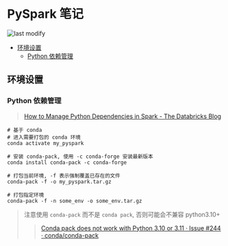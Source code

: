 PySpark 笔记
===
<!--START_SECTION:badge-->

![last modify](https://img.shields.io/static/v1?label=last%20modify&message=2025-07-08%2016%3A53%3A13&color=yellowgreen&style=flat-square)

<!--END_SECTION:badge-->
<!--info
top: false
hidden: false
-->

<!-- TOC -->
- [环境设置](#环境设置)
    - [Python 依赖管理](#python-依赖管理)
<!-- TOC -->


## 环境设置

### Python 依赖管理
> [How to Manage Python Dependencies in Spark - The Databricks Blog](https://www.databricks.com/blog/2020/12/22/how-to-manage-python-dependencies-in-pyspark.html)
```shell
# 基于 conda
# 进入需要打包的 conda 环境
conda activate my_pyspark

# 安装 conda-pack, 使用 -c conda-forge 安装最新版本
conda install conda-pack -c conda-forge

# 打包当前环境, -f 表示强制覆盖已存在的文件
conda-pack -f -o my_pyspark.tar.gz

# 打包指定环境
conda-pack -f -n some_env -o some_env.tar.gz
```
> 注意使用 `conda-pack` 而不是 `conda pack`, 否则可能会不兼容 python3.10+
>> [Conda pack does not work with Python 3.10 or 3.11 · Issue #244 · conda/conda-pack](https://github.com/conda/conda-pack/issues/244)